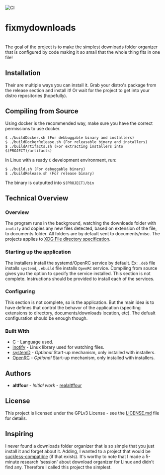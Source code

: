 ![CI](https://github.com/realaltffour/fixmydownloads/workflows/CI/badge.svg?branch=master&event=push) 
# fixmydownloads
</br>
The goal of the project is to make the simplest downloads folder organizer that is configured by code making it so small that the whole thing fits in one file!

## Installation
Their are multiple ways you can install it. Grab your distro's package from the release section and install it! Or wait for the project to get into your distro repositories (hopefully).

## Compiling from Source

Using docker is the recommended way, make sure you have the correct permissions to use docker.
```shell
$ ./buildDocker.sh (For debbuggable binary and installers)
$ ./buildDockerRelease.sh (For releasable binary and installers)
$ ./buildArtifacts.sh (For extracting installers into $(PROJECT)/artifacts)
```

In Linux with a ready ```C``` development environment, run:
```shell
$ ./build.sh (For debuggable binary)
$ ./buildRelease.sh (For release binary)
```
The binary is outputted into ```$(PROJECT)/bin```

## Technical Overview
### Overview
The program runs in the background, watching the downloads folder with ```inotify``` and copies any new files detected, based on extension of the file, to documents folder. All folders are by default sent to documents/misc. The projects applies to [XDG File directory specification](https://specifications.freedesktop.org/basedir-spec/basedir-spec-latest.html).

### Starting up the application
The installers install the systemd/OpenRC service by default. Ex: ```.deb``` file installs ```systemd```, ```.ebuild``` file installs ```OpenRC``` service. Compiling from source gives you the option to specify the service installed. This section is not complete. Instructions should be provided to install each of the services.

### Configuring
This section is not complete, so is the application. But the main idea is to have defines that control the behavor of the application (specifing extensions to directory, documents/downloads location, etc). The defualt configuration should be enough though.

### Built With

* [C](https://en.wikipedia.org/wiki/C_programming_language) - Language used.
* [inotify](https://en.wikipedia.org/wiki/Inotify) - Linux library used for watching files.
* [systemD](https://en.wikipedia.org/wiki/Systemd) - *Optional* Start-up mechanism, only installed with installers.
* [OpenRC](https://en.wikipedia.org/wiki/OpenRC) - *Optional* Start-up mechanism, only installed with installers.

## Authors

* **altffour** - *Initial work* - [realaltffour](https://github.com/realaltffour)

## License
This project is licensed under the GPLv3 License - see the [LICENSE.md](LICENSE.md) file for details.

## Inspiring
I never found a downloads folder organizer that is so simple that you just install it and forget about it. Adding, I wanted to a project that would be [suckless-compatible](https://suckless.org/) (if that exists). It's worthy to note that I made a 5-minute research 'session' about download organizer for Linux and didn't find any. Therefore I called this project the simplest.
